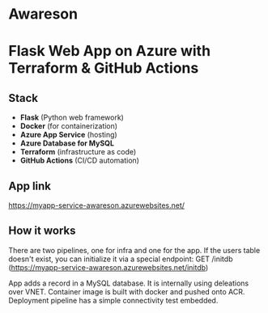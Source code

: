 # Awareson

# Flask Web App on Azure with Terraform & GitHub Actions

## Stack

- **Flask** (Python web framework)
- **Docker** (for containerization)
- **Azure App Service** (hosting)
- **Azure Database for MySQL**
- **Terraform** (infrastructure as code)
- **GitHub Actions** (CI/CD automation)

## App link
https://myapp-service-awareson.azurewebsites.net/

## How it works

There are two pipelines, one for infra and one for the app. If the users table doesn't exist, you can initialize it via a special endpoint:
GET /initdb (https://myapp-service-awareson.azurewebsites.net/initdb)

App adds a record in a MySQL database. It is internally using deleations over VNET. Container image is built with docker and pushed onto ACR.
Deployment pipeline has a simple connectivity test embedded.